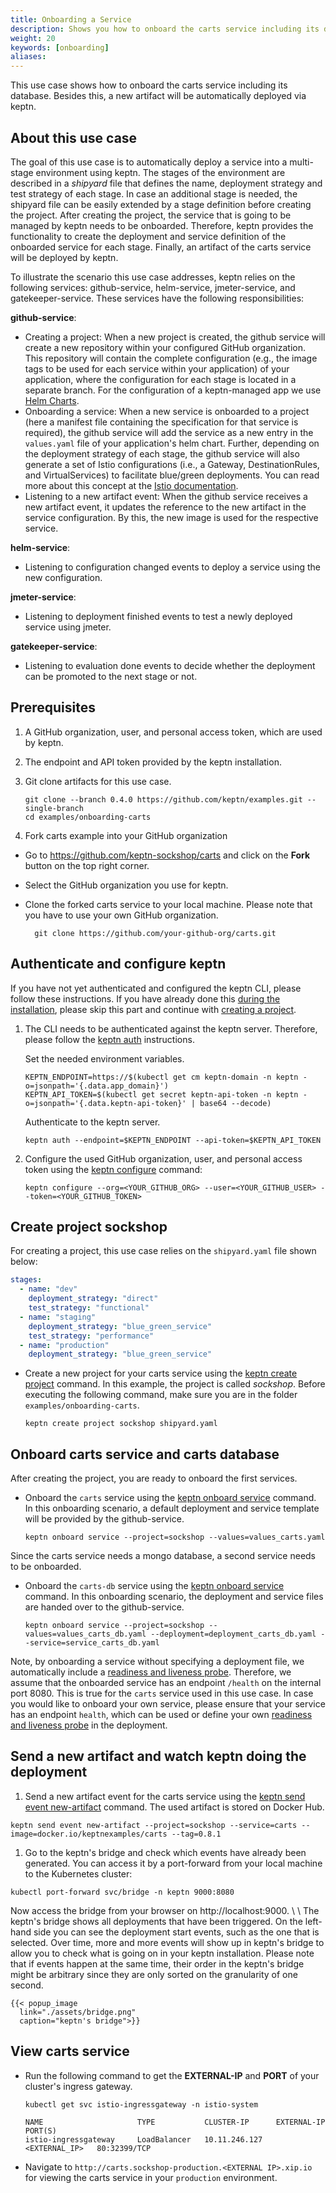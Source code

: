 ```yaml
---
title: Onboarding a Service
description: Shows you how to onboard the carts service including its database to a keptn managed project. Besides, this use case builds a new artifact that will be automatically deployed via keptn.
weight: 20
keywords: [onboarding]
aliases:
---
```


This use case shows how to onboard the carts service including its database. Besides this, a new artifact will be automatically deployed via keptn.

## About this use case

The goal of this use case is to automatically deploy a service into a multi-stage environment using keptn. The stages of the environment are described in a *shipyard* file that defines the name, deployment strategy and test strategy of each stage. In case an additional stage is needed, the shipyard file can be easily extended by a stage definition before creating the project. After creating the project, the service that is going to be managed by keptn needs to be onboarded. Therefore, keptn provides the functionality to create the deployment and service definition of the onboarded service for each stage. Finally, an artifact of the carts service will be deployed by keptn.  

To illustrate the scenario this use case addresses, keptn relies on the following services: github-service, helm-service, jmeter-service, and gatekeeper-service. These services have the following responsibilities: 

**github-service**: 
  
  * Creating a project: When a new project is created, the github service will create a new repository within your configured GitHub organization. This repository will contain the complete configuration (e.g., the image tags to be used for each service within your application) of your application, where the configuration for each stage is located in a separate branch. For the configuration of a keptn-managed app we use [Helm Charts](https://helm.sh/).
  * Onboarding a service: When a new service is onboarded to a project (here a manifest file containing the specification for that service is required), the github service will add the service as a new entry in the `values.yaml` file of your application's helm chart. Further, depending on the deployment strategy of each stage, the github service will also generate a set of Istio configurations (i.e., a Gateway, DestinationRules, and VirtualServices) to facilitate blue/green deployments. You can read more about this concept at the [Istio documentation](https://istio.io/docs/concepts/traffic-management/#rule-configuration).
  * Listening to a new artifact event: When the github service receives a new artifact event, it updates the reference to the new artifact in the service configuration. By this, the new image is used for the respective service.

**helm-service**:
  
  * Listening to configuration changed events to deploy a service using the new configuration.

**jmeter-service**:

  * Listening to deployment finished events to test a newly deployed service using jmeter.

**gatekeeper-service**:

  * Listening to evaluation done events to decide whether the deployment can be promoted to the next stage or not.

## Prerequisites

1. A GitHub organization, user, and personal access token, which are used by keptn.

1. The endpoint and API token provided by the keptn installation.

1. Git clone artifacts for this use case.

    ```console
    git clone --branch 0.4.0 https://github.com/keptn/examples.git --single-branch
    cd examples/onboarding-carts
    ```
1. Fork carts example into your GitHub organization
  - Go to https://github.com/keptn-sockshop/carts and click on the **Fork** button on the top right corner.
  - Select the GitHub organization you use for keptn.
  - Clone the forked carts service to your local machine. Please note that you have to use your own GitHub organization.
  
    ```console
      git clone https://github.com/your-github-org/carts.git
    ```

## Authenticate and configure keptn

If you have not yet authenticated and configured the keptn CLI, please follow these instructions. If you have already done this [during the installation](../../installation/setup-keptn-gke/#authenticate-keptn-cli-and-configure-keptn), please skip this part and continue with [creating a project](#create-project-sockshop).

1. The CLI needs to be authenticated against the keptn server. Therefore, please follow the [keptn auth](../../reference/cli/#keptn-auth) instructions.

    Set the needed environment variables.

    ```console
    KEPTN_ENDPOINT=https://$(kubectl get cm keptn-domain -n keptn -o=jsonpath='{.data.app_domain}')
    KEPTN_API_TOKEN=$(kubectl get secret keptn-api-token -n keptn -o=jsonpath='{.data.keptn-api-token}' | base64 --decode)
    ```

    Authenticate to the keptn server.

    ```console
    keptn auth --endpoint=$KEPTN_ENDPOINT --api-token=$KEPTN_API_TOKEN
    ```

1. Configure the used GitHub organization, user, and personal access token using the [keptn configure](../../reference/cli/#keptn-configure) command:
  
    ```console
    keptn configure --org=<YOUR_GITHUB_ORG> --user=<YOUR_GITHUB_USER> --token=<YOUR_GITHUB_TOKEN>
    ```

## Create project sockshop

For creating a project, this use case relies on the `shipyard.yaml` file shown below:

```yaml
stages:
  - name: "dev"
    deployment_strategy: "direct"
    test_strategy: "functional"
  - name: "staging"
    deployment_strategy: "blue_green_service"
    test_strategy: "performance"
  - name: "production"
    deployment_strategy: "blue_green_service"
```

- Create a new project for your carts service using the [keptn create project](../../reference/cli/#keptn-create-project) command. In this example, the project is called *sockshop*. Before executing the following command, 
make sure you are in the folder `examples/onboarding-carts`.

  ```console
  keptn create project sockshop shipyard.yaml
  ```

## Onboard carts service and carts database
After creating the project, you are ready to onboard the first services.

- Onboard the `carts` service using the [keptn onboard service](../../reference/cli/#keptn-onboard-service) command. In this onboarding scenario, a default deployment and service template will be provided by the github-service.

  ```console
  keptn onboard service --project=sockshop --values=values_carts.yaml
  ```

Since the carts service needs a mongo database, a second service needs to be onboarded.

- Onboard the `carts-db` service using the [keptn onboard service](../../reference/cli/#keptn-onboard-service) command. In this onboarding scenario, the  deployment and service files are handed over to the github-service.

  ```console
  keptn onboard service --project=sockshop --values=values_carts_db.yaml --deployment=deployment_carts_db.yaml --service=service_carts_db.yaml
  ```

Note, by onboarding a service without specifying a deployment file, we automatically include a [readiness and liveness probe](https://kubernetes.io/docs/tasks/configure-pod-container/configure-liveness-readiness-probes/). Therefore, we assume that the 
onboarded service has an endpoint `/health` on the internal port 8080. This is true for the `carts` service used in this use case.
In case you would like to onboard your own service, please ensure that your service has an endpoint `health`, which can be used or
define your own [readiness and liveness probe](https://kubernetes.io/docs/tasks/configure-pod-container/configure-liveness-readiness-probes/)
in the deployment.

## Send a new artifact and watch keptn doing the deployment 

1. Send a new artifact event for the carts service using the [keptn send event new-artifact](../../reference/cli/#keptn-send-event-new-artifact) command.
The used artifact is stored on Docker Hub. 
  ```console
  keptn send event new-artifact --project=sockshop --service=carts --image=docker.io/keptnexamples/carts --tag=0.8.1
  ```

1. Go to the keptn's bridge and check which events have already been generated. You can access it by a port-forward from your local machine to the Kubernetes cluster:
  ```console 
  kubectl port-forward svc/bridge -n keptn 9000:8080
  ```
  Now access the bridge from your browser on http://localhost:9000. 
  \\
  \\
  The keptn's bridge shows all deployments that have been triggered. On the left-hand side you can see the deployment start events, such as the one that is selected. Over time, more and more events will show up in keptn's bridge to allow you to check what is going on in your keptn installation. Please note that if events happen at the same time, their order in the keptn's bridge might be arbitrary since they are only sorted on the granularity of one second. 

    {{< popup_image
      link="./assets/bridge.png"
      caption="keptn's bridge">}}


## View carts service

- Run the following command to get the **EXTERNAL-IP** and **PORT** of your cluster's ingress gateway.
    
  ```console    
  kubectl get svc istio-ingressgateway -n istio-system
  ```

  ```console
  NAME                     TYPE           CLUSTER-IP      EXTERNAL-IP      PORT(S)
  istio-ingressgateway     LoadBalancer   10.11.246.127   <EXTERNAL_IP>   80:32399/TCP 
  ```

- Navigate to `http://carts.sockshop-production.<EXTERNAL IP>.xip.io` for viewing the carts service in your `production` environment. 
